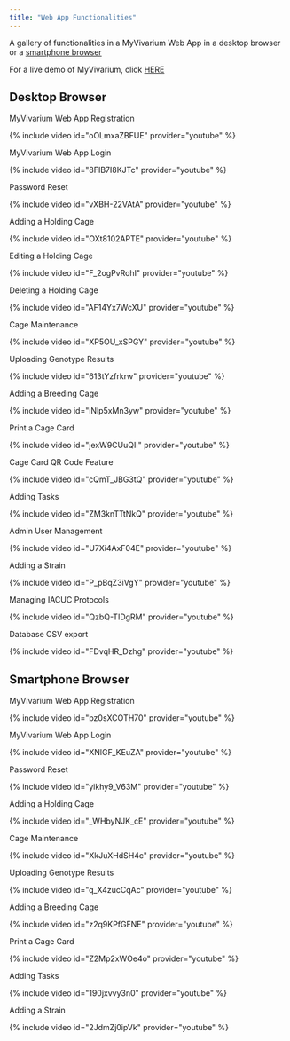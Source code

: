 ```yaml
---
title: "Web App Functionalities"
---
```


A gallery of functionalities in a MyVivarium Web App in a desktop browser or a [smartphone browser](/Web%20App%20Functionalities/#smartphone-browser)

For a live demo of MyVivarium, click [HERE](https://demo.myvivarium.online/)

## Desktop Browser

MyVivarium Web App Registration

{% include video id="oOLmxaZBFUE" provider="youtube" %}


MyVivarium Web App Login

{% include video id="8FIB7I8KJTc" provider="youtube" %}

Password Reset

{% include video id="vXBH-22VAtA" provider="youtube" %}

Adding a Holding Cage

{% include video id="OXt8102APTE" provider="youtube" %}

Editing a Holding Cage

{% include video id="F_2ogPvRohI" provider="youtube" %}

Deleting a Holding Cage

{% include video id="AF14Yx7WcXU" provider="youtube" %}

Cage Maintenance

{% include video id="XP5OU_xSPGY" provider="youtube" %}

Uploading Genotype Results

{% include video id="613tYzfrkrw" provider="youtube" %}

Adding a Breeding Cage

{% include video id="lNlp5xMn3yw" provider="youtube" %}

Print a Cage Card

{% include video id="jexW9CUuQII" provider="youtube" %}

Cage Card QR Code Feature

{% include video id="cQmT_JBG3tQ" provider="youtube" %}

Adding Tasks

{% include video id="ZM3knTTtNkQ" provider="youtube" %}

Admin User Management

{% include video id="U7Xi4AxF04E" provider="youtube" %}

Adding a Strain

{% include video id="P_pBqZ3iVgY" provider="youtube" %}

Managing IACUC Protocols

{% include video id="QzbQ-TIDgRM" provider="youtube" %}

Database CSV export

{% include video id="FDvqHR_Dzhg" provider="youtube" %}

## Smartphone Browser

MyVivarium Web App Registration

{% include video id="bz0sXCOTH70" provider="youtube" %}

MyVivarium Web App Login

{% include video id="XNlGF_KEuZA" provider="youtube" %}

Password Reset

{% include video id="yikhy9_V63M" provider="youtube" %}

Adding a Holding Cage

{% include video id="_WHbyNJK_cE" provider="youtube" %}

Cage Maintenance

{% include video id="XkJuXHdSH4c" provider="youtube" %}

Uploading Genotype Results

{% include video id="q_X4zucCqAc" provider="youtube" %}

Adding a Breeding Cage

{% include video id="z2q9KPfGFNE" provider="youtube" %}

Print a Cage Card

{% include video id="Z2Mp2xWOe4o" provider="youtube" %}

Adding Tasks

{% include video id="190jxvvy3n0" provider="youtube" %}

Adding a Strain

{% include video id="2JdmZj0ipVk" provider="youtube" %}